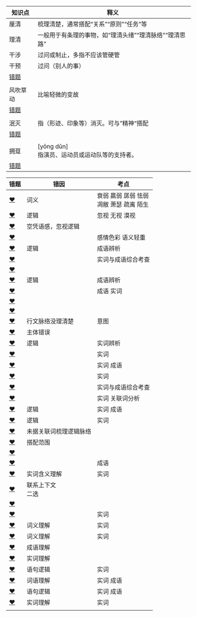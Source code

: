 













| 知识点                                                       | 释义                                                   |
| ------------------------------------------------------------ | ------------------------------------------------------ |
| 厘清                                                         | 梳理清楚，通常搭配“关系”“原则”“任务”等                 |
| 理清                                                         | 一般用于有条理的事物，如“理清头绪”“理清脉络”“理清思路” |
| 干涉                                                         | 过问或制止，多指不应该管硬管                           |
| 干预                                                         | 过问（别人的事）                                       |
| [错题](http://v.huatu.com/tiku/searchquestion?keyword=干预干涉&isRecommend=0&isHistory=0) |                                                        |
|                                                              |                                                        |
| 风吹草动                                                     | 比喻轻微的变故                                         |
| [错题](http://v.huatu.com/tiku/searchquestion?keyword=脆弱风吹草动&isRecommend=0&isHistory=0) |                                                        |
|                                                              |                                                        |
| 泯灭                                                         | 指（形迹、印象等）消灭。可与”精神“搭配                 |
| [错题](http://v.huatu.com/tiku/searchquestion?keyword=虚幻一闪而逝&isRecommend=0&isHistory=0) |                                                        |
|                                                              |                                                        |
| 拥趸                                                         | [yōng dǔn]<br />指演员、运动员或运动队等的支持者。     |
| [错题](http://v.huatu.com/tiku/searchquestion?keyword=拥趸&isRecommend=0&isHistory=0) |                                                        |





| 错题                                                         | 错因                   | 考点                                         |
| ------------------------------------------------------------ | ---------------------- | -------------------------------------------- |
| [❤](http://v.huatu.com/tiku/searchquestion?keyword=衰弱凋敝&isRecommend=0&isHistory=0) | 词义                   | 衰弱 羸弱 孱弱 怯弱<br />凋敝 萧瑟 疏离 陌生 |
| [❤](http://v.huatu.com/tiku/searchquestion?keyword=无视异化&isRecommend=0&isHistory=0) | 逻辑                   | 忽视 无视 漠视                               |
| [❤](http://v.huatu.com/tiku/searchquestion?keyword=沮丧洒脱&isRecommend=0&isHistory=0) | 空凭语感，忽视逻辑     |                                              |
| [❤](http://v.huatu.com/tiku/searchquestion?keyword=倾心震撼&isRecommend=0&isHistory=0) |                        | 感情色彩 语义轻重                            |
| [❤](http://v.huatu.com/tiku/searchquestion?keyword=当有来自同龄人的压力时&isRecommend=0&isHistory=0) | 逻辑                   | 成语辨析                                     |
| [❤](http://v.huatu.com/tiku/searchquestion?keyword=载临闻名于世&isRecommend=0&isHistory=0) |                        | 实词与成语综合考查                           |
| [❤](http://v.huatu.com/tiku/searchquestion?keyword=坚韧不拔长盛不衰&isRecommend=0&isHistory=0) |                        |                                              |
| [❤](http://v.huatu.com/tiku/searchquestion?keyword=如果你的生活中没有伟大、高贵的人和有智慧的人怎么办&isRecommend=0&isHistory=0) | 逻辑                   | 成语辨析                                     |
| [❤](http://v.huatu.com/tiku/searchquestion?keyword=中国制造业超越美国指日可待&isRecommend=0&isHistory=0) |                        | 成语 实词                                    |
| [❤](http://v.huatu.com/tiku/searchquestion?keyword=条纹，作为最简洁而又生机勃勃的视觉设计语言&isRecommend=0&isHistory=0) |                        |                                              |
| [❤](http://v.huatu.com/tiku/searchquestion?keyword=调侃戳中&isRecommend=0&isHistory=0) |                        |                                              |
| [❤](http://v.huatu.com/tiku/searchquestion?keyword=一药多名的现象在我国非常普遍&isRecommend=0&isHistory=0) | 行文脉络没理清楚       | 意图                                         |
| [❤](http://v.huatu.com/tiku/searchquestion?keyword=人类活动对地球生态系统产生严重影响&isRecommend=0&isHistory=0) | 主体错误               |                                              |
| [❤](http://v.huatu.com/tiku/searchquestion?keyword=周密企图&isRecommend=0&isHistory=0) | 逻辑                   | 实词辨析                                     |
| [❤](http://v.huatu.com/tiku/searchquestion?keyword=形象主流&isRecommend=0&isHistory=0) |                        | 实词                                         |
| [❤](http://v.huatu.com/tiku/searchquestion?keyword=际遇杀鸡取卵&isRecommend=0&isHistory=0) |                        | 实词  成语                                   |
| [❤](http://v.huatu.com/tiku/searchquestion?keyword=追捧附庸&isRecommend=0&isHistory=0) |                        | 实词                                         |
| [❤](http://v.huatu.com/tiku/searchquestion?keyword=零散毕竟&isRecommend=0&isHistory=0) |                        | 实词与成语综合考查                           |
| [❤](http://v.huatu.com/tiku/searchquestion?keyword=动荡迂回&isRecommend=0&isHistory=0) |                        | 实词  关联词分析                             |
| [❤](http://v.huatu.com/tiku/searchquestion?keyword=波澜壮阔鱼目混珠&isRecommend=0&isHistory=0) | 逻辑                   | 实词  成语                                   |
| [❤](http://v.huatu.com/tiku/searchquestion?keyword=收集差异化&isRecommend=0&isHistory=0) | 逻辑                   | 实词                                         |
| [❤](http://v.huatu.com/tiku/searchquestion?keyword=彰显护佑&isRecommend=0&isHistory=0) | 未据关联词梳理逻辑脉络 |                                              |
| [❤](http://v.huatu.com/tiku/searchquestion?keyword=直截了当几率&isRecommend=0&isHistory=0) | 搭配范围               |                                              |
| [❤](http://v.huatu.com/tiku/searchquestion?keyword=不遗余力追求优势&isRecommend=0&isHistory=0) |                        |                                              |
| [❤](http://v.huatu.com/tiku/searchquestion?keyword=传承红色基因，重要性不言而喻&isRecommend=0&isHistory=0) |                        | 成语                                         |
| [❤](http://v.huatu.com/tiku/searchquestion?keyword=抛弃缺陷&isRecommend=0&isHistory=0) | 实词含义理解           | 实词                                         |
| [❤](http://v.huatu.com/tiku/searchquestion?keyword=按图索骥推荐&isRecommend=0&isHistory=0) | 联系上下文<br />二选   |                                              |
| [❤](http://v.huatu.com/tiku/searchquestion?keyword=忧患杀鸡取卵&isRecommend=0&isHistory=0) |                        |                                              |
| [❤](http://v.huatu.com/tiku/searchquestion?keyword=短暂++延伸&isRecommend=0&isHistory=0) |                        | 实词                                         |
| [❤](http://v.huatu.com/tiku/searchquestion?keyword=无校籍管理&isRecommend=0&isHistory=0) | 词义理解               | 实词                                         |
| [❤](http://v.huatu.com/tiku/searchquestion?keyword=拷问++++镌刻&isRecommend=0&isHistory=0) | 词义理解               | 实词                                         |
| [❤](http://v.huatu.com/tiku/searchquestion?keyword=广泛等量齐观&isRecommend=0&isHistory=0) | 成语理解               |                                              |
| [❤](http://v.huatu.com/tiku/searchquestion?keyword=演进洗礼历练&isRecommend=0&isHistory=0) | 实词理解               |                                              |
| [❤](http://v.huatu.com/tiku/searchquestion?keyword=接纳人工智能是今天社会发展、经济增长、人类演化的&isRecommend=0&isHistory=0) | 语句逻辑               | 实词                                         |
| [❤](http://v.huatu.com/tiku/searchquestion?keyword=不可端倪预判&isRecommend=0&isHistory=0) | 词语理解               | 实词 成语                                    |
| [❤](http://v.huatu.com/tiku/searchquestion?keyword=迫在眉睫明晰&isRecommend=0&isHistory=0) | 语句逻辑               | 实词 成语                                    |
| [❤](http://v.huatu.com/tiku/searchquestion?keyword=图景迟疑延宕&isRecommend=0&isHistory=0) | 实词理解               | 实词                                         |
|                                                              |                        |                                              |